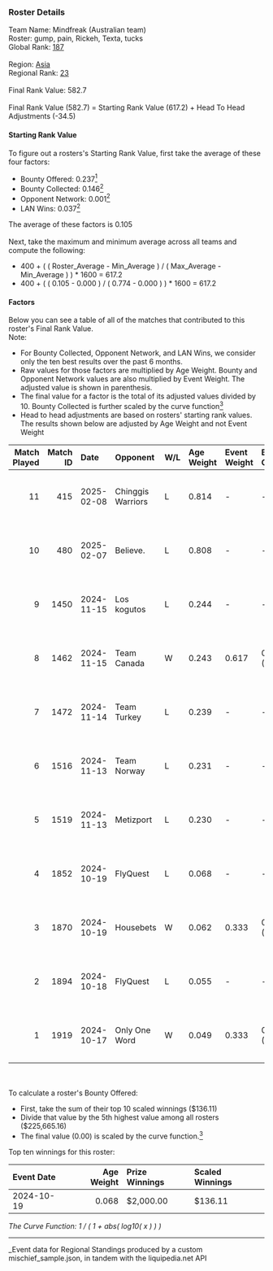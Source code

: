 ### Roster Details<br />
Team Name: Mindfreak (Australian team)<br />
Roster: gump, pain, Rickeh, Texta, tucks<br />
Global Rank: [187](../../standings_global_2025_04_07.md)<br />
<br />
Region: [Asia]( ../../standings_asia_2025_04_07.md)<br />
Regional Rank: [23]( ../../standings_asia_2025_04_07.md)<br />
<br />
Final Rank Value:  582.7<br />
<br />
Final Rank Value (582.7) = Starting Rank Value (617.2) + Head To Head Adjustments (-34.5)<br />

#### Starting Rank Value<br />
To figure out a rosters's Starting Rank Value, first take the average of these four factors:<br />
- Bounty Offered: 0.237[<sup>1</sup>](#table2)
- Bounty Collected: 0.146[<sup>2</sup>](#table1)
- Opponent Network: 0.001[<sup>2</sup>](#table1)
- LAN Wins: 0.037[<sup>2</sup>](#table1)

The average of these factors is 0.105<br />
<br />
Next, take the maximum and minimum average across all teams and compute the following:<br />
- 400 + ( ( Roster_Average - Min_Average ) / ( Max_Average - Min_Average ) ) * 1600 = 617.2
- 400 + ( ( 0.105 - 0.000 ) / ( 0.774 - 0.000 ) ) * 1600 = 617.2


#### Factors<br />
Below you can see a table of all of the matches that contributed to this roster's Final Rank Value.<br />
Note:<br />

- For Bounty Collected, Opponent Network, and LAN Wins, we consider only the ten best results over the past 6 months.
- Raw values for those factors are multiplied by Age Weight. Bounty and Opponent Network values are also multiplied by Event Weight. The adjusted value is shown in parenthesis.
- The final value for a factor is the total of its adjusted values divided by 10. Bounty Collected is further scaled by the curve function[<sup>3</sup>](#curveFunction)
- Head to head adjustments are based on rosters' starting rank values. The results shown below are adjusted by Age Weight and not Event Weight
<span id="table1"></span><br />


| Match Played | Match ID | Date       | Opponent          | W/L | Age Weight | Event Weight | Bounty Collected | Opponent Network | LAN Wins  | H2H Adj. | Roster                           |
| -: | -: | :- | :- | :- | :- | :- | :- | :- | :- | -: | :- |
|           11 |      415 | 2025-02-08 | Chinggis Warriors | L   | 0.814      | -            | -                | -                | -         |    -9.29 | gump, pain, Rickeh, Texta, tucks |
|           10 |      480 | 2025-02-07 | Believe.          | L   | 0.808      | -            | -                | -                | -         |   -16.57 | gump, pain, Rickeh, Texta, tucks |
|            9 |     1450 | 2024-11-15 | Los kogutos       | L   | 0.244      | -            | -                | -                | -         |    -2.00 | gump, pain, Rickeh, Texta, tucks |
|            8 |     1462 | 2024-11-15 | Team Canada       | W   | 0.243      | 0.617        | 0.000 (0.000)    | 0.019 (0.003)    | 1 (0.243) |     1.97 | gump, pain, Rickeh, Texta, tucks |
|            7 |     1472 | 2024-11-14 | Team Turkey       | L   | 0.239      | -            | -                | -                | -         |    -4.22 | gump, pain, Rickeh, Texta, tucks |
|            6 |     1516 | 2024-11-13 | Team Norway       | L   | 0.231      | -            | -                | -                | -         |    -4.40 | gump, pain, Rickeh, Texta, tucks |
|            5 |     1519 | 2024-11-13 | Metizport         | L   | 0.230      | -            | -                | -                | -         |    -0.96 | gump, pain, Rickeh, Texta, tucks |
|            4 |     1852 | 2024-10-19 | FlyQuest          | L   | 0.068      | -            | -                | -                | -         |    -0.37 | gump, pain, Rickeh, Texta, tucks |
|            3 |     1870 | 2024-10-19 | Housebets         | W   | 0.062      | 0.333        | 0.000 (0.000)    | 0.143 (0.003)    | 0 (0.000) |     0.93 | gump, pain, Rickeh, Texta, tucks |
|            2 |     1894 | 2024-10-18 | FlyQuest          | L   | 0.055      | -            | -                | -                | -         |    -0.30 | gump, pain, Rickeh, Texta, tucks |
|            1 |     1919 | 2024-10-17 | Only One Word     | W   | 0.049      | 0.333        | 0.000 (0.000)    | 0.225 (0.004)    | 0 (0.000) |     0.72 | gump, pain, Rickeh, Texta, tucks |

<br />
<span id="table2"></span><br />
To calculate a roster's Bounty Offered:<br />

- First, take the sum of their top 10 scaled winnings ($136.11)
- Divide that value by the 5th highest value among all rosters ($225,665.16)
- The final value (0.00) is scaled by the curve function.[<sup>3</sup>](#curveFunction)

Top ten winnings for this roster:<br />

| Event Date | Age Weight | Prize Winnings | Scaled Winnings |
| :- | -: | :- | :- |
| 2024-10-19 |      0.068 | $2,000.00      | $136.11         |


<span id="curveFunction"></span>_The Curve Function: 1 / ( 1 + abs( log10( x ) ) )_<br />

---
_Event data for Regional Standings produced by a custom mischief_sample.json, in tandem with the liquipedia.net API<br />
